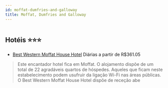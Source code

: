 ```yaml
---
id: moffat-dumfries-and-galloway
title: Moffat, Dumfries and Galloway
---
```


<center><img src="http://photos.hotelbeds.com/giata/19/190305/190305a_hb_a_001.jpg" alt="" /></center>


## Hotéis ⭐️⭐️⭐️

-    [Best Western Moffat House Hotel](https://www.hurb.com/aud/https://www.hurb.com/hoteis/moffat/best-western-moffat-house-hotel-JNP-JP115797?cmp=18055) Diárias a partir de R$361.05
   > Este encantador hotel fica em Moffat. O alojamento dispõe de um total de 22 agradáveis quartos de hóspedes. Aqueles que ficam neste estabelecimento podem usufruir da ligação Wi-Fi nas áreas públicas. O Best Western Moffat House Hotel dispõe de receção abe
